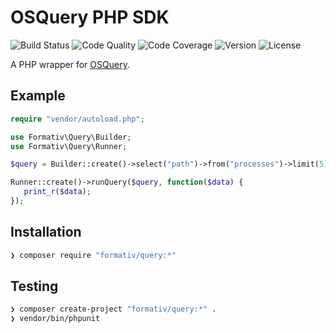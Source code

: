 # OSQuery PHP SDK

![Build Status](http://img.shields.io/travis/formativ/query.svg?style=flat-square)
![Code Quality](http://img.shields.io/scrutinizer/g/formativ/query.svg?style=flat-square)
![Code Coverage](http://img.shields.io/scrutinizer/coverage/g/formativ/query.svg?style=flat-square)
![Version](http://img.shields.io/packagist/v/formativ/query.svg?style=flat-square)
![License](http://img.shields.io/packagist/l/formativ/query.svg?style=flat-square)

A PHP wrapper for [OSQuery](http://osquery.io).

## Example

```php
require "vendor/autoload.php";

use Formativ\Query\Builder;
use Formativ\Query\Runner;

$query = Builder::create()->select("path")->from("processes")->limit(5);

Runner::create()->runQuery($query, function($data) {
   print_r($data);
});
```

## Installation

```sh
❯ composer require "formativ/query:*"
```

## Testing

```sh
❯ composer create-project "formativ/query:*" .
❯ vendor/bin/phpunit
```
